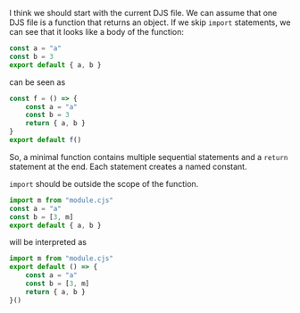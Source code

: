 I think we should start with the current DJS file. We can assume that one DJS file is a function that returns an object. If we skip `import` statements, we can see that it looks like a body of the function:

```js
const a = "a"
const b = 3
export default { a, b }
```

can be seen as

```js
const f = () => {
    const a = "a"
    const b = 3
    return { a, b }
}
export default f()
```

So, a minimal function contains multiple sequential statements and a `return` statement at the end. Each statement creates a named constant.

`import` should be outside the scope of the function.

```js
import m from "module.cjs"
const a = "a"
const b = [3, m]
export default { a, b }
```

will be interpreted as

```js
import m from "module.cjs"
export default () => {
    const a = "a"
    const b = [3, m]
    return { a, b }
}()
```
